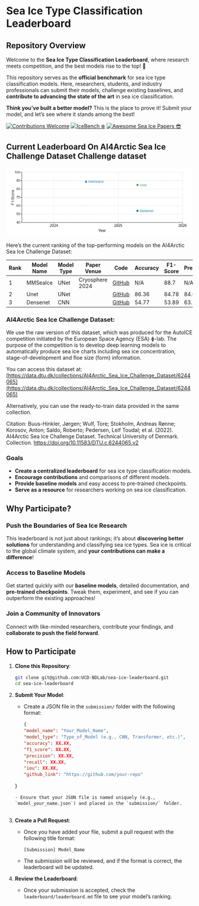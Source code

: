 # Sea Ice Type Classification Leaderboard

## Repository Overview

Welcome to the **Sea Ice Type Classification Leaderboard**, where research meets competition, and the best models rise to the top! 🚀

This repository serves as the **official benchmark** for sea ice type classification models. Here, researchers, students, and industry professionals can submit their models, challenge existing baselines, and **contribute to advancing the state of the art** in sea ice classification.

 **Think you’ve built a better model?** This is the place to prove it! Submit your model, and let’s see where it stands among the best! 


[![Contributions Welcome](https://img.shields.io/badge/contributions-welcome-brightgreen.svg?style=flat-square)](https://github.com/bdlab-ucd/sea-ice-leaderboard) 
[![IceBench ❄️](https://img.shields.io/badge/IceBench-❄️-1E90FF?style=flat-square)](https://github.com/bdlab-ucd/IceBench/tree/main)
[![Awesome Sea Ice Papers 😎](https://img.shields.io/badge/Awesome_Sea_Ice_Papers-😎-9400D3?style=flat-square)](https://github.com/samiraat/Awesome-Sea-Ice-Papers)






## Current Leaderboard On AI4Arctic Sea Ice Challenge Dataset Challenge dataset
![Leaderboard](leaderboard.jpg)

Here’s the current ranking of the top-performing models on the AI4Arctic Sea Ice Challenge Dataset:

|  Rank |  Model Name         |  Model Type |  Paper Venue    |  Code   |  Accuracy |  F1-Score | Precision |  Recall |  IoU  |
|------|----------------------|-------------|----------------|----------|-------------|---------|-----------|---------|------|
| 1    | MMSeaIce | UNet       | Cryosphere 2024 | [GitHub](https://github.com/echonax07/MMSeaIce) | N/A      | 88.7     | N/A       | N/A     | N/A  |
| 2    |  Unet       | UNet       |       | [GitHub](https://github.com/bdlab-ucd/IceBench) | 86.36    | 84.78   | 84.68     | 86.36  | 77.18 |
| 3    |  Densenet    | CNN      |    | [GitHub](https://github.com/bdlab-ucd/IceBench)  | 54.77     | 53.89   | 63.79     | 54.77   | 38.51  |


### AI4Arctic Sea Ice Challenge Dataset: 
   We use the raw version of this dataset, which was produced for the AutoICE competition initiated by the European Space Agency (ESA) ɸ-lab. The purpose of the competition is to develop deep learning models to automatically produce sea ice charts including sea ice concentration, stage-of-development and floe size (form) information.

   You can access this dataset at:
   [https://data.dtu.dk/collections/AI4Arctic_Sea_Ice_Challenge_Dataset/6244065](https://data.dtu.dk/collections/AI4Arctic_Sea_Ice_Challenge_Dataset/6244065)

   Alternatively, you can use the ready-to-train data provided in the same collection.

   Citation:
   Buus-Hinkler, Jørgen; Wulf, Tore; Stokholm, Andreas Rønne; Korosov, Anton; Saldo, Roberto; Pedersen, Leif Toudal; et al. (2022). AI4Arctic Sea Ice Challenge Dataset. Technical University of Denmark. Collection. https://doi.org/10.11583/DTU.c.6244065.v2

### Goals

- **Create a centralized leaderboard** for sea ice type classification models.
- **Encourage contributions** and comparisons of different models.
- **Provide baseline models** and easy access to pre-trained checkpoints.
- **Serve as a resource** for researchers working on sea ice classification.

## Why Participate?

### **Push the Boundaries of Sea Ice Research**
This leaderboard is not just about rankings; it’s about **discovering better solutions** for understanding and classifying sea ice types. Sea ice is critical to the global climate system, and **your contributions can make a difference**!

### **Access to Baseline Models**
Get started quickly with our **baseline models**, detailed documentation, and **pre-trained checkpoints**. Tweak them, experiment, and see if you can outperform the existing approaches!

### **Join a Community of Innovators**
Connect with like-minded researchers, contribute your findings, and **collaborate to push the field forward**.


## How to Participate

1. **Clone this Repository**:
   
   ```bash
   git clone git@github.com:UCD-BDLab/sea-ice-leaderboard.git
   cd sea-ice-leaderboard


2. **Submit Your Model**:

   - Create a JSON file in the `submission/` folder with the following format:
   
     ```json
     {
     "model_name": "Your_Model_Name",
     "model_type": "Type_of_Model (e.g., CNN, Transformer, etc.)",
     "accuracy": XX.XX,
     "f1_score": XX.XX,
     "precision": XX.XX,
     "recall": XX.XX,
     "iou": XX.XX,
     "github_link": "https://github.com/your-repo"
   }
     ```
   - Ensure that your JSON file is named uniquely (e.g., `model_your_name.json`) and placed in the `submission/` folder.
 

3. **Create a Pull Request**:

   - Once you have added your file, submit a pull request with the following title format:

     ```
     [Submission] Model_Name
     ```

   - The submission will be reviewed, and if the format is correct, the leaderboard will be updated.

4. **Review the Leaderboard**:

   - Once your submission is accepted, check the `leaderboard/leaderboard.md` file to see your model’s ranking.


